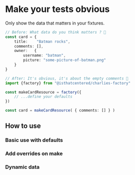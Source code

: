 # Make your tests obvious
Only show the data that matters in your fixtures.

```typescript
// Before: What data do you think matters ? 🤯
const card = {
    title:    "Batman rocks",
    comments: [],
    owner:   {
    	username: "batman",
    	picture: "some-picture-of-batman.png"
    }
} 

// After: It's obvious, it's about the empty comments 🤗
import {factory} from "@isthatcentered/charlies-factory"

const makeCardResource = factory({
	// ...define your defaults 
})

const card = makeCardResource( { comments: [] } )  
```
## How to use
### Basic use with defaults
### Add overrides on make
### Dynamic data